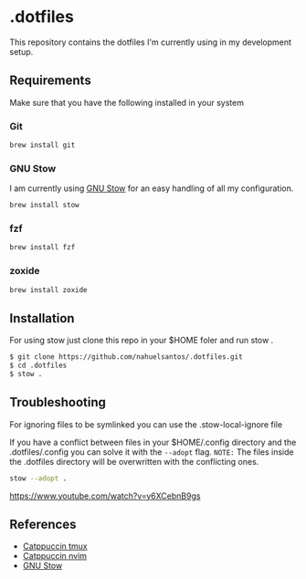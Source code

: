 # .dotfiles
This repository contains the dotfiles I'm currently using in my development setup.

## Requirements

Make sure that you have the following installed in your system

### Git

```zsh
brew install git
```

### GNU Stow

I am currently using [GNU Stow](https://www.gnu.org/software/stow/) for an easy handling of all my configuration. 

```zsh
brew install stow
```

### fzf

```zsh
brew install fzf
```

### zoxide

```zsh
brew install zoxide
```

## Installation

For using stow just clone this repo in your $HOME foler and run stow .

```zsh
$ git clone https://github.com/nahuelsantos/.dotfiles.git
$ cd .dotfiles
$ stow .
```

## Troubleshooting

For ignoring files to be symlinked you can use the .stow-local-ignore file

If you have a conflict between files in your $HOME/.config directory and the .dotfiles/.config you can solve it with the ```--adopt``` flag. ```NOTE:``` The files inside the .dotfiles directory will be overwritten with the conflicting ones.

```zsh
stow --adopt . 
```
https://www.youtube.com/watch?v=y6XCebnB9gs

## References
* [Catppuccin tmux](https://github.com/catppuccin/tmux)
* [Catppuccin nvim](https://github.com/catppuccin/nvim)
* [GNU Stow](https://www.gnu.org/software/stow/)